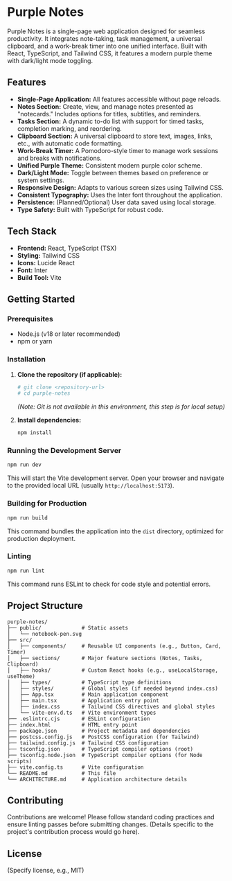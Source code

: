 # Purple Notes

Purple Notes is a single-page web application designed for seamless productivity. It integrates note-taking, task management, a universal clipboard, and a work-break timer into one unified interface. Built with React, TypeScript, and Tailwind CSS, it features a modern purple theme with dark/light mode toggling.

## Features

*   **Single-Page Application:** All features accessible without page reloads.
*   **Notes Section:** Create, view, and manage notes presented as "notecards." Includes options for titles, subtitles, and reminders.
*   **Tasks Section:** A dynamic to-do list with support for timed tasks, completion marking, and reordering.
*   **Clipboard Section:** A universal clipboard to store text, images, links, etc., with automatic code formatting.
*   **Work-Break Timer:** A Pomodoro-style timer to manage work sessions and breaks with notifications.
*   **Unified Purple Theme:** Consistent modern purple color scheme.
*   **Dark/Light Mode:** Toggle between themes based on preference or system settings.
*   **Responsive Design:** Adapts to various screen sizes using Tailwind CSS.
*   **Consistent Typography:** Uses the Inter font throughout the application.
*   **Persistence:** (Planned/Optional) User data saved using local storage.
*   **Type Safety:** Built with TypeScript for robust code.

## Tech Stack

*   **Frontend:** React, TypeScript (TSX)
*   **Styling:** Tailwind CSS
*   **Icons:** Lucide React
*   **Font:** Inter
*   **Build Tool:** Vite

## Getting Started

### Prerequisites

*   Node.js (v18 or later recommended)
*   npm or yarn

### Installation

1.  **Clone the repository (if applicable):**
    ```bash
    # git clone <repository-url>
    # cd purple-notes
    ```
    *(Note: Git is not available in this environment, this step is for local setup)*

2.  **Install dependencies:**
    ```bash
    npm install
    ```

### Running the Development Server

```bash
npm run dev
```

This will start the Vite development server. Open your browser and navigate to the provided local URL (usually `http://localhost:5173`).

### Building for Production

```bash
npm run build
```

This command bundles the application into the `dist` directory, optimized for production deployment.

### Linting

```bash
npm run lint
```

This command runs ESLint to check for code style and potential errors.

## Project Structure

```
purple-notes/
├── public/             # Static assets
│   └── notebook-pen.svg
├── src/
│   ├── components/     # Reusable UI components (e.g., Button, Card, Timer)
│   ├── sections/       # Major feature sections (Notes, Tasks, Clipboard)
│   ├── hooks/          # Custom React hooks (e.g., useLocalStorage, useTheme)
│   ├── types/          # TypeScript type definitions
│   ├── styles/         # Global styles (if needed beyond index.css)
│   ├── App.tsx         # Main application component
│   ├── main.tsx        # Application entry point
│   ├── index.css       # Tailwind CSS directives and global styles
│   └── vite-env.d.ts   # Vite environment types
├── .eslintrc.cjs       # ESLint configuration
├── index.html          # HTML entry point
├── package.json        # Project metadata and dependencies
├── postcss.config.js   # PostCSS configuration (for Tailwind)
├── tailwind.config.js  # Tailwind CSS configuration
├── tsconfig.json       # TypeScript compiler options (root)
├── tsconfig.node.json  # TypeScript compiler options (for Node scripts)
├── vite.config.ts      # Vite configuration
└── README.md           # This file
└── ARCHITECTURE.md     # Application architecture details
```

## Contributing

Contributions are welcome! Please follow standard coding practices and ensure linting passes before submitting changes. (Details specific to the project's contribution process would go here).

## License

(Specify license, e.g., MIT)
